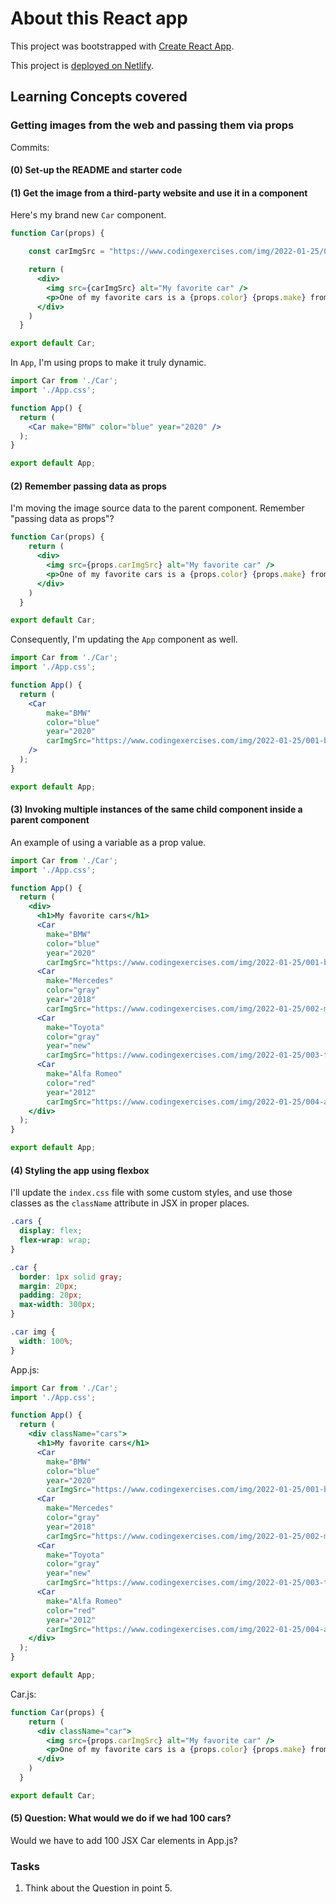 # About this React app

This project was bootstrapped with [Create React App](https://github.com/facebook/create-react-app).

This project is [deployed on Netlify]().

## Learning Concepts covered

### Getting images from the web and passing them via props

Commits:

#### (0) Set-up the README and starter code

#### (1) Get the image from a third-party website and use it in a component

Here's my brand new `Car` component.
```jsx
function Car(props) {

    const carImgSrc = "https://www.codingexercises.com/img/2022-01-25/001-bmw-blue.jpg"

    return (
      <div>
        <img src={carImgSrc} alt="My favorite car" />
        <p>One of my favorite cars is a {props.color} {props.make} from {props.year}.</p>
      </div>
    )
  }

export default Car;
```

In `App`, I'm using props to make it truly dynamic.
```jsx
import Car from './Car';
import './App.css';

function App() {
  return (
    <Car make="BMW" color="blue" year="2020" />
  );
}

export default App;
```

#### (2) Remember passing data as props

I'm moving the image source data to the parent component. Remember "passing data as props"?
```jsx
function Car(props) {
    return (
      <div>
        <img src={props.carImgSrc} alt="My favorite car" />
        <p>One of my favorite cars is a {props.color} {props.make} from {props.year}.</p>
      </div>
    )
  }

export default Car;
```

Consequently, I'm updating the `App` component as well.
```jsx
import Car from './Car';
import './App.css';

function App() {
  return (
    <Car
        make="BMW"
        color="blue"
        year="2020"
        carImgSrc="https://www.codingexercises.com/img/2022-01-25/001-bmw-blue.jpg"
    />
  );
}

export default App;
```

#### (3) Invoking multiple instances of the same child component inside a parent component

An example of using a variable as a prop value.

```jsx
import Car from './Car';
import './App.css';

function App() {
  return (
    <div>
      <h1>My favorite cars</h1>
      <Car
        make="BMW"
        color="blue"
        year="2020"
        carImgSrc="https://www.codingexercises.com/img/2022-01-25/001-bmw-blue.jpg" />
      <Car
        make="Mercedes"
        color="gray"
        year="2018"
        carImgSrc="https://www.codingexercises.com/img/2022-01-25/002-mercedes-gray.jpg" />
      <Car
        make="Toyota"
        color="gray"
        year="new"
        carImgSrc="https://www.codingexercises.com/img/2022-01-25/003-toyota-gray.jpg" />
      <Car
        make="Alfa Romeo"
        color="red"
        year="2012"
        carImgSrc="https://www.codingexercises.com/img/2022-01-25/004-alpha-romeo-red.jpg" />
    </div>
  );
}

export default App;
```

#### (4) Styling the app using flexbox

I'll update the `index.css` file with some custom styles, and use those classes as the `className` attribute in JSX in proper places.
```css
.cars {
  display: flex;
  flex-wrap: wrap;
}

.car {
  border: 1px solid gray;
  margin: 20px;
  padding: 20px;
  max-width: 300px;
}

.car img {
  width: 100%;
}
```

App.js:
```jsx
import Car from './Car';
import './App.css';

function App() {
  return (
    <div className="cars">
      <h1>My favorite cars</h1>
      <Car
        make="BMW"
        color="blue"
        year="2020"
        carImgSrc="https://www.codingexercises.com/img/2022-01-25/001-bmw-blue.jpg" />
      <Car
        make="Mercedes"
        color="gray"
        year="2018"
        carImgSrc="https://www.codingexercises.com/img/2022-01-25/002-mercedes-gray.jpg" />
      <Car
        make="Toyota"
        color="gray"
        year="new"
        carImgSrc="https://www.codingexercises.com/img/2022-01-25/003-toyota-gray.jpg" />
      <Car
        make="Alfa Romeo"
        color="red"
        year="2012"
        carImgSrc="https://www.codingexercises.com/img/2022-01-25/004-alpha-romeo-red.jpg" />
    </div>
  );
}

export default App;
```

Car.js:
```jsx
function Car(props) {
    return (
      <div className="car">
        <img src={props.carImgSrc} alt="My favorite car" />
        <p>One of my favorite cars is a {props.color} {props.make} from {props.year}.</p>
      </div>
    )
  }

export default Car;
```

#### (5) Question: What would we do if we had 100 cars?

Would we have to add 100 JSX Car elements in App.js?

### Tasks

1. Think about the Question in point 5.
